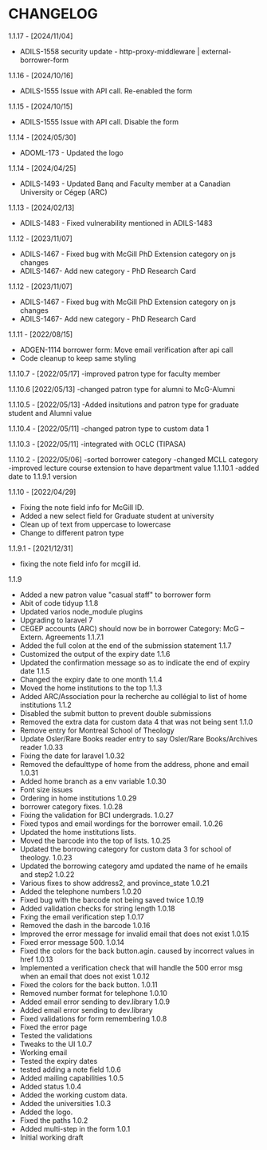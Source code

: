 # CHANGELOG

1.1.17 - [2024/11/04]

- ADILS-1558 security update - http-proxy-middleware | external-borrower-form

1.1.16 - [2024/10/16]

- ADILS-1555 Issue with API call. Re-enabled the form

1.1.15 - [2024/10/15]

- ADILS-1555 Issue with API call. Disable the form


1.1.14 - [2024/05/30]

- ADOML-173 - Updated the logo

1.1.14 - [2024/04/25]

- ADILS-1493 - Updated Banq and Faculty member at a Canadian University or Cégep (ARC)

1.1.13 - [2024/02/13]

- ADILS-1483 -  Fixed vulnerability mentioned in ADILS-1483

1.1.12 - [2023/11/07]

- ADILS-1467 - Fixed bug with McGill PhD Extension category on js changes
- ADILS-1467- Add new category - PhD Research Card

1.1.12 - [2023/11/07]

- ADILS-1467 - Fixed bug with McGill PhD Extension category on js changes
- ADILS-1467- Add new category - PhD Research Card

1.1.11 - [2022/08/15]

- ADGEN-1114 borrower form: Move email verification after api call
- Code cleanup to keep same styling

1.1.10.7 - [2022/05/17]
-improved patron type for faculty member

1.1.10.6 [2022/05/13]
-changed patron type for alumni to McG-Alumni

1.1.10.5 - [2022/05/13]
-Added insitutions and patron type for graduate student and Alumni value

1.1.10.4 - [2022/05/11]
-changed patron type to custom data 1

1.1.10.3 - [2022/05/11]
-integrated with OCLC (TIPASA)

1.1.10.2 - [2022/05/06]
-sorted borrower category
-changed MCLL category
-improved lecture course extension to have department value
1.1.10.1
-added date to 1.1.9.1 version

1.1.10 - [2022/04/29]

- Fixing the note field info for McGill ID.
- Added a new select field for Graduate student at university
- Clean up of text from uppercase to lowercase
- Change to different patron type

1.1.9.1 - [2021/12/31]

- fixing the note field info for mcgill id.

1.1.9

- Added a new patron value "casual staff" to borrower form
- Abit of code tidyup
1.1.8
- Updated varios node_module plugins
- Upgrading to laravel 7
- CEGEP accounts (ARC) should now be in borrower Category: McG – Extern. Agreements
1.1.7.1
- Added the full colon at the end of the submission statement
1.1.7
- Customized the output of the expiry date
1.1.6
- Updated the confirmation message so as to indicate the end of expiry date
1.1.5
- Changed the expiry date to one month
1.1.4
- Moved the home institutions to the top
1.1.3
- Added ARC/Association pour la recherche au collégial to list of home institutions
1.1.2
- Disabled the submit button to prevent double submissions
- Removed the extra data for custom data 4 that was not being sent
1.1.0
- Remove entry for Montreal School of Theology
- Update Osler/Rare Books reader entry to say Osler/Rare Books/Archives reader
1.0.33
- Fixing the date for laravel
1.0.32
- Removed the defaulttype of home from the address, phone and email
1.0.31
- Added home branch as a env variable
1.0.30
- Font size issues
- Ordering in home institutions
1.0.29
- borrower category fixes.
1.0.28
- Fixing the validation for BCI undergrads.
1.0.27
- Fixed typos and email wordings for the borrower email.
1.0.26
- Updated the home institutions lists.
- Moved the barcode into the top of lists.
1.0.25
- Updated the borrowing category for custom data 3 for school of theology.
1.0.23
- Updated the borrowing category amd updated the name of he emails and step2
1.0.22
- Various fixes to show address2, and province_state
1.0.21
- Added the telephone numbers
1.0.20
- Fixed bug with the barcode not being saved twice
1.0.19
- Added validation checks for string length
1.0.18
- Fxing the email verification step
1.0.17
- Removed the dash in the barcode
1.0.16
- Improved the error message for invalid email that does not exist
1.0.15
- Fixed error message 500.
1.0.14
- Fixed the colors for the back button.agin. caused by incorrect values in <a> href
1.0.13
- Implemented a verification check that will handle the 500 error msg when an email that does not exist
1.0.12
- Fixed the colors for the back button.
1.0.11
- Removed number format for telephone
1.0.10
- Added email error sending to dev.library
1.0.9
- Added email error sending to dev.library
- Fixed validations for form remembering
1.0.8
- Fixed the error page
- Tested the validations
- Tweaks to the UI
1.0.7
- Working email
- Tested the expiry dates
- tested adding a note field
1.0.6
- Added mailing capabilities
1.0.5
- Added status
1.0.4
- Added the working custom data.
- Added the universities
1.0.3
- Added the logo.
- Fixed the paths
1.0.2
- Added multi-step in the form
1.0.1
- Initial working draft
